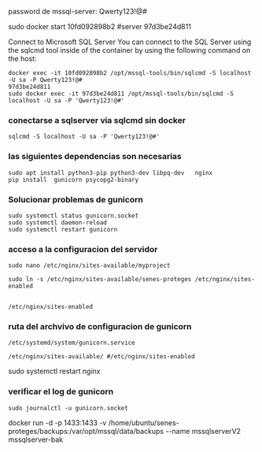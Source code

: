 password de mssql-server:
Qwerty123!@#


sudo docker start 10fd092898b2 #server 97d3be24d811

Connect to Microsoft SQL Server You can connect to the SQL Server using the sqlcmd tool inside of the container by using the following command on the host:
```
docker exec -it 10fd092898b2 /opt/mssql-tools/bin/sqlcmd -S localhost -U sa -P Qwerty123!@#
97d3be24d811
sudo docker exec -it 97d3be24d811 /opt/mssql-tools/bin/sqlcmd -S localhost -U sa -P 'Qwerty123!@#'
```
### conectarse a sqlserver via sqlcmd sin docker
```
sqlcmd -S localhost -U sa -P 'Qwerty123!@#'

```

### las siguientes dependencias son necesarias
```
sudo apt install python3-pip python3-dev libpq-dev   nginx 
pip install  gunicorn psycopg2-binary
```

### Solucionar problemas de gunicorn

```
sudo systemctl status gunicorn.socket
sudo systemctl daemon-reload
sudo systemctl restart gunicorn
```


### acceso a la configuracion del servidor 
```
sudo nano /etc/nginx/sites-available/myproject

sudo ln -s /etc/nginx/sites-available/senes-proteges /etc/nginx/sites-enabled 


/etc/nginx/sites-enabled
 ```


###  ruta del archvivo de configuracion de gunicorn 
```
/etc/systemd/system/gunicorn.service

/etc/nginx/sites-available/ #/etc/nginx/sites-enabled
```


sudo systemctl restart nginx

### verificar el log de gunicorn
```
sudo journalctl -u gunicorn.socket

```

docker run -d -p 1433:1433  -v /home/ubuntu/senes-proteges/backups:/var/opt/mssql/data/backups --name mssqlserverV2 mssqlserver-bak